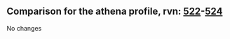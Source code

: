 ## Comparison for the athena profile, rvn: [522](https://github.com/PRO100KatYT/FortniteProfileRevisions/tree/main/profiles/athena/522%20athena.json)-[524](https://github.com/PRO100KatYT/FortniteProfileRevisions/tree/main/profiles/athena/524%20athena.json)

No changes

